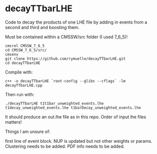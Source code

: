 # decayTTbarLHE
Code to decay the products of one LHE file by adding in events from a second and third and boosting them.


Must be contained within a CMSSW/src folder (I used 7_6_5)!

    cmsrel CMSSW_7_6_5
    cd CMSSW_7_6_5/src/
    cmsenv
    git clone https://github.com/rymuelle/decayTTbarLHE.git
    cd decayTTbarLHE


Compile with:

    c++ -o decayTTbarLHE `root-config --glibs --cflags` -lm decayTTbarLHE.cpp

Then run with:

    ./decayTTbarLHE t1t1bar_unweighted_events.lhe t1decay_unweighted_events.lhe t1barDecay_unweighted_events.lhe

It should produce an out.lhe file as in this repo. Order of input lhe files matters!

Things I am unsure of:

first line of event block. NUP is updated but not other weights or params. Clustering needs to be added. PDF info needs to be added.
